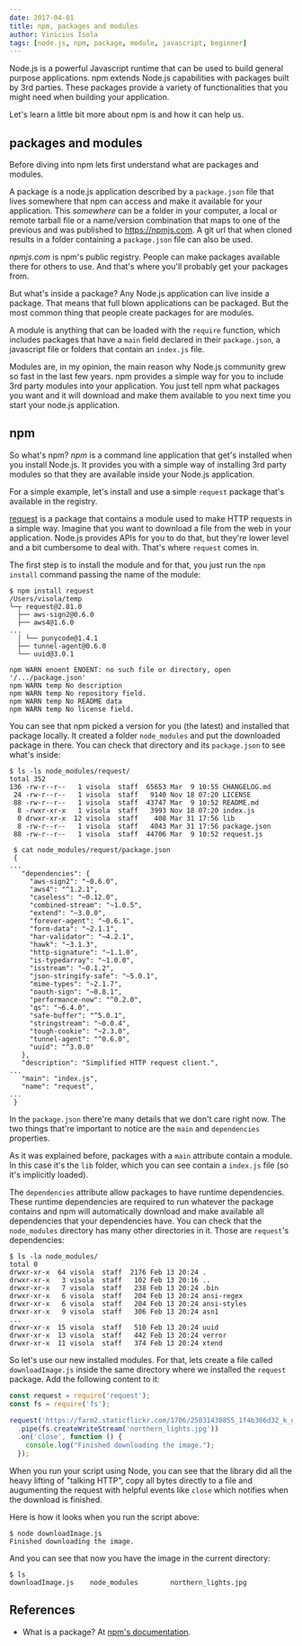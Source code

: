 ```yaml
---
date: 2017-04-01
title: npm, packages and modules
author: Vinicius Isola
tags: [node.js, npm, package, module, javascript, beginner]
---
```

Node.js is a powerful Javascript runtime that can be used to build general purpose applications. npm extends Node.js capabilities with packages built by 3rd parties. These packages provide a variety of functionalities that you might need when building your application.

Let's learn a little bit more about npm is and how it can help us.

<!--
<iframe id="ytplayer" type="text/html" width="640" height="360"
  src="https://www.youtube.com/embed/ln5pM4S2NvU?autoplay=0&origin=https://visola.org"
  frameborder="0"></iframe>
-->

<!-- more -->

## packages and modules

Before diving into npm lets first understand what are packages and modules.

A package is a node.js application described by a `package.json` file that lives somewhere that npm can access and make it available for your application. This _somewhere_ can be a folder in your computer, a local or remote tarball file or a name/version combination that maps to one of the previous and was published to https://npmjs.com. A git url that when cloned results in a folder containing a `package.json` file can also be used.

_npmjs.com_ is npm's public registry. People can make packages available there for others to use. And that's where you'll probably get your packages from.

But what's inside a package? Any Node.js application can live inside a package. That means that full blown applications can be packaged. But the most common thing that people create packages for are modules.

A module is anything that can be loaded with the `require` function, which includes packages that have a `main` field declared in their `package.json`, a javascript file or folders that contain an `index.js` file.

Modules are, in my opinion, the main reason why Node.js community grew so fast in the last few years. npm provides a simple way for you to include 3rd party modules into your application. You just tell npm what packages you want and it will download and make them available to you next time you start your node.js application.

## npm

So what's npm? _npm_ is a command line application that get's installed when you install Node.js. It provides you with a simple way of installing 3rd party modules so that they are available inside your Node.js application.

For a simple example, let's install and use a simple `request` package that's available in the registry.

[request](https://www.npmjs.com/package/request) is a package that contains a module used to make HTTP requests in a simple way. Imagine that you want to download a file from the web in your application. Node.js provides APIs for you to do that, but they're lower level and a bit cumbersome to deal with. That's where `request` comes in.

The first step is to install the module and for that, you just run the `npm install` command passing the name of the module:

```
$ npm install request
/Users/visola/temp
└─┬ request@2.81.0
  ├── aws-sign2@0.6.0
  ├── aws4@1.6.0
...
  │ └── punycode@1.4.1
  ├── tunnel-agent@0.6.0
  └── uuid@3.0.1

npm WARN enoent ENOENT: no such file or directory, open '/.../package.json'
npm WARN temp No description
npm WARN temp No repository field.
npm WARN temp No README data
npm WARN temp No license field.
```

You can see that npm picked a version for you (the latest) and installed that package locally. It created a folder `node_modules` and put the downloaded package in there. You can check that directory and its `package.json` to see what's inside:

```
$ ls -ls node_modules/request/
total 352
136 -rw-r--r--   1 visola  staff  65653 Mar  9 10:55 CHANGELOG.md
 24 -rw-r--r--   1 visola  staff   9140 Nov 18 07:20 LICENSE
 88 -rw-r--r--   1 visola  staff  43747 Mar  9 10:52 README.md
  8 -rwxr-xr-x   1 visola  staff   3993 Nov 18 07:20 index.js
  0 drwxr-xr-x  12 visola  staff    408 Mar 31 17:56 lib
  8 -rw-r--r--   1 visola  staff   4043 Mar 31 17:56 package.json
 88 -rw-r--r--   1 visola  staff  44706 Mar  9 10:52 request.js

 $ cat node_modules/request/package.json
 {
...
   "dependencies": {
     "aws-sign2": "~0.6.0",
     "aws4": "^1.2.1",
     "caseless": "~0.12.0",
     "combined-stream": "~1.0.5",
     "extend": "~3.0.0",
     "forever-agent": "~0.6.1",
     "form-data": "~2.1.1",
     "har-validator": "~4.2.1",
     "hawk": "~3.1.3",
     "http-signature": "~1.1.0",
     "is-typedarray": "~1.0.0",
     "isstream": "~0.1.2",
     "json-stringify-safe": "~5.0.1",
     "mime-types": "~2.1.7",
     "oauth-sign": "~0.8.1",
     "performance-now": "^0.2.0",
     "qs": "~6.4.0",
     "safe-buffer": "^5.0.1",
     "stringstream": "~0.0.4",
     "tough-cookie": "~2.3.0",
     "tunnel-agent": "^0.6.0",
     "uuid": "^3.0.0"
   },
   "description": "Simplified HTTP request client.",
...
   "main": "index.js",
   "name": "request",
...
 }
```

In the `package.json` there're many details that we don't care right now. The two things that're important to notice are the `main` and `dependencies` properties.

As it was explained before, packages with a `main` attribute contain a module. In this case it's the `lib` folder, which you can see contain a `index.js` file (so it's implicitly loaded).

The `dependencies` attribute allow packages to have runtime dependencies. These runtime dependencies are required to run whatever the package contains and npm will automatically download and make available all dependencies that your dependencies have. You can check that the `node_modules` directory has many other directories in it. Those are `request`'s dependencies:

```
$ ls -la node_modules/
total 0
drwxr-xr-x  64 visola  staff  2176 Feb 13 20:24 .
drwxr-xr-x   3 visola  staff   102 Feb 13 20:16 ..
drwxr-xr-x   7 visola  staff   238 Feb 13 20:24 .bin
drwxr-xr-x   6 visola  staff   204 Feb 13 20:24 ansi-regex
drwxr-xr-x   6 visola  staff   204 Feb 13 20:24 ansi-styles
drwxr-xr-x   9 visola  staff   306 Feb 13 20:24 asn1
...
drwxr-xr-x  15 visola  staff   510 Feb 13 20:24 uuid
drwxr-xr-x  13 visola  staff   442 Feb 13 20:24 verror
drwxr-xr-x  11 visola  staff   374 Feb 13 20:24 xtend
```

So let's use our new installed modules. For that, lets create a file called `downloadImage.js` inside the same directory where we installed the `request` package. Add the following content to it:

```javascript
const request = require('request');
const fs = require('fs');

request('https://farm2.staticflickr.com/1706/25031430855_1f4b306d32_k_d.jpg')
  .pipe(fs.createWriteStream('northern_lights.jpg'))
  .on('close', function () {
    console.log("Finished downloading the image.");
  });
```

When you run your script using Node, you can see that the library did all the heavy lifting of "talking HTTP", copy all bytes directly to a file and augumenting the request with helpful events like `close` which notifies when the download is finished.

Here is how it looks when you run the script above:

```
$ node downloadImage.js
Finished downloading the image.
```

And you can see that now you have the image in the current directory:

```
$ ls
downloadImage.js	node_modules		northern_lights.jpg
```

## References

* What is a package? At [npm's documentation](https://docs.npmjs.com/).
